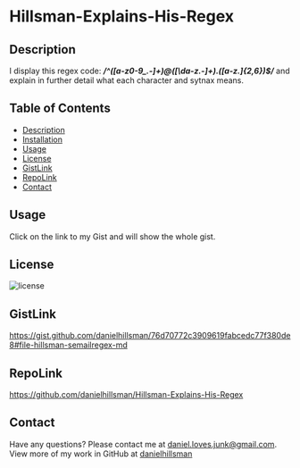 # Hillsman-Explains-His-Regex

## Description
I display this regex code: ***/^([a-z0-9_\.-]+)@([\da-z\.-]+)\.([a-z\.]{2,6})$/*** and explain in further detail what each character and sytnax means.

## Table of Contents
- [Description](#description)
- [Installation](#installation)
- [Usage](#usage)
- [License](#license)
- [GistLink](#livelink)
- [RepoLink](#repolink)
- [Contact](#contact)

## Usage
Click on the link to my Gist and will show the whole gist.

## License
![license](https://img.shields.io/static/v1?label=license&message=Unlicense&color=success)

## GistLink
https://gist.github.com/danielhillsman/76d70772c3909619fabcedc77f380de8#file-hillsman-semailregex-md
## RepoLink
https://github.com/danielhillsman/Hillsman-Explains-His-Regex

## Contact
Have any questions? Please contact me at [daniel.loves.junk@gmail.com](mailto:daniel.loves.junk@gmail.com). View more of my work in GitHub at [danielhillsman](https://github.com/danielhillsman)
